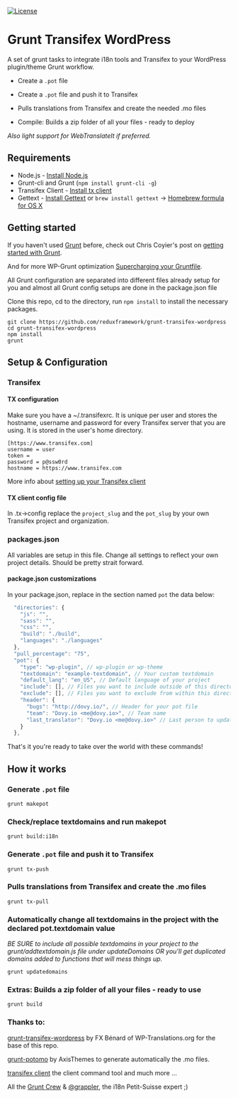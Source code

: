 [![License](https://img.shields.io/badge/license-GPL--3.0%2B-red.svg?style=flat-square)](http://www.gnu.org/licenses/gpl-2.0.html)
# Grunt Transifex WordPress #

A set of grunt tasks to integrate i18n tools and Transifex to your WordPress plugin/theme Grunt workflow.

* Create a `.pot` file

* Create a `.pot` file and push it to Transifex

* Pulls translations from Transifex and create the needed .mo files

* Compile: Builds a zip folder of all your files - ready to deploy

*Also light support for WebTranslateIt if preferred.*

## Requirements

* Node.js - [Install Node.js](https://github.com/joyent/node/wiki/Installing-Node.js-via-package-manager)
* Grunt-cli and Grunt (`npm install grunt-cli -g`)
* Transifex Client - [Install tx client](http://docs.transifex.com/developer/client/setup)
* Gettext - [Install Gettext](https://www.gnu.org/software/gettext/) or `brew install gettext` -> [Homebrew formula for OS X](http://brewformulas.org/Gettext)

## Getting started
If you haven't used [Grunt](http://gruntjs.com/) before, check out Chris Coyier's post on [getting started with Grunt](http://24ways.org/2013/grunt-is-not-weird-and-hard/).

And for more WP-Grunt optimization [Supercharging your Gruntfile](http://www.html5rocks.com/en/tutorials/tooling/supercharging-your-gruntfile/).

All Grunt configuration are separated into different files already setup for you and almost all Grunt config setups are done in the package.json file

Clone this repo, cd to the directory, run `npm install` to install the necessary packages.

```
git clone https://github.com/reduxframework/grunt-transifex-wordpress
cd grunt-transifex-wordpress
npm install
grunt
```

## Setup & Configuration

### Transifex

#### TX configuration

Make sure you have a ~/.transifexrc.
It is unique per user and stores the hostname, username and password for every Transifex server that you are using. It is stored in the user's home directory.

```
[https://www.transifex.com]
username = user
token =
password = p@ssw0rd
hostname = https://www.transifex.com
```

More info about [setting up your Transifex client](http://docs.transifex.com/developer/client/config#transifexrc)

#### TX client config file

In .tx->config replace the `project_slug` and the `pot_slug` by your own Transifex project and organization.

### packages.json

All variables are setup in this file. Change all settings to reflect your own project details. Should be pretty strait forward.

#### package.json customizations

In your package.json, replace in the section named `pot` the data below:

```js
  "directories": {
    "js": "",
    "sass": "",
    "css": "",
    "build": "./build",
    "languages": "./languages"
  },
  "pull_percentage": "75",
  "pot": {
    "type": "wp-plugin", // wp-plugin or wp-theme
    "textdomain": "example-textdomain", // Your custom textdomain
    "default_lang": "en_US", // Default language of your project
    "include": [], // Files you want to include outside of this directory
    "exclude": [], // Files you want to exclude from within this directory
    "header": {
      "bugs": "http://dovy.io/", // Header for your pot file
      "team": "Dovy.io <me@dovy.io>", // Team name
      "last_translator": "Dovy.io <me@dovy.io>" // Last person to update the pot
    }
  },
```

That's it you're ready to take over the world with these commands!

## How it works

### Generate `.pot` file

`grunt makepot`

### Check/replace textdomains and run makepot

`grunt build:i18n`

### Generate `.pot` file and push it to Transifex

`grunt tx-push`

### Pulls translations from Transifex and create the .mo files

`grunt tx-pull`

### Automatically change all textdomains in the project with the declared pot.textdomain value
*BE SURE to include all possible textdomains in your project to the grunt/addtextdomain.js file under updateDomains OR you'll get duplicated domains added to functions that will mess things up.*

`grunt updatedomains`

### Extras: Builds a zip folder of all your files - ready to use

`grunt build`

### Thanks to:


[grunt-transifex-wordpress](https://github.com/WP-Translations/grunt-transifex-wordpress) by FX Bénard of WP-Translations.org for the base of this repo.

[grunt-potomo](https://github.com/axisthemes/grunt-potomo) by AxisThemes to generate automatically the .mo files.

[transifex client](https://github.com/transifex/transifex-client) the client command tool and much more ...

All the [Grunt Crew](https://github.com/gruntjs/) & [@grappler](https://github.com/grappler), the i18n Petit-Suisse expert ;)
